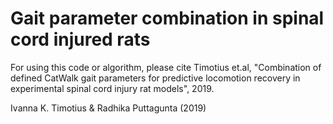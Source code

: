 # Gait parameter combination in spinal cord injured rats
For using this code or algorithm, please cite Timotius et.al, "Combination of defined CatWalk gait parameters for predictive locomotion recovery in experimental spinal cord injury rat models", 2019.

Ivanna K. Timotius & Radhika Puttagunta (2019)

